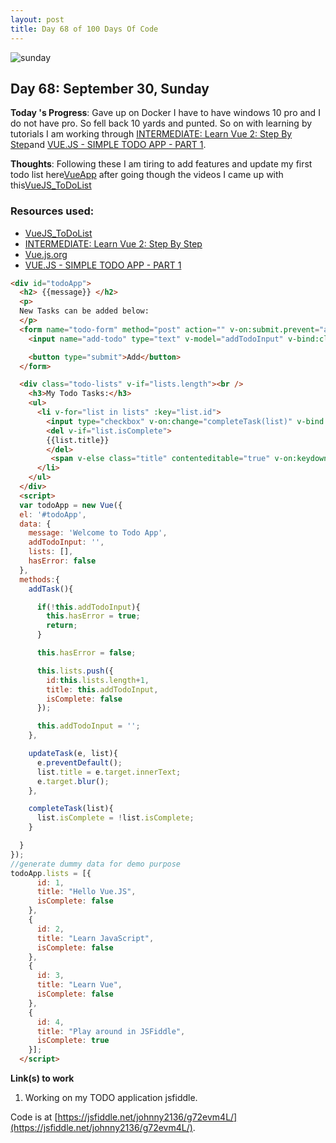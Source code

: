 ```yaml
---
layout: post
title: Day 68 of 100 Days Of Code
---
```


![sunday](http://blog.whooosreading.org/wp-content/uploads/2017/10/meditation.jpg)

## Day 68: September 30, Sunday

**Today 's Progress**: Gave up on Docker I have to have windows 10 pro and I do not have pro. So fell back 10 yards and punted. So on with learning by tutorials I am working through [INTERMEDIATE: Learn Vue 2: Step By Step](https://laracasts.com/series/learn-vue-2-step-by-step)and [VUE.JS - SIMPLE TODO APP - PART 1](http://iamkumaran.github.io/vue-js/vue-js-todo-app-part-1.html).

**Thoughts**: Following these I am tiring to add features and update my first todo list here[VueApp](https://jsfiddle.net/johnny2136/br7qzL1t/2/) after going though the videos I came up with this[VueJS_ToDoList](https://jsfiddle.net/johnny2136/g72evm4L/)

### Resources used:
  * [VueJS_ToDoList](https://jsfiddle.net/johnny2136/g72evm4L/)
  * [INTERMEDIATE: Learn Vue 2: Step By Step](https://laracasts.com/series/learn-vue-2-step-by-step)
  * [Vue.js.org](https://vuejs.org/)
  * [VUE.JS - SIMPLE TODO APP - PART 1](http://iamkumaran.github.io/vue-js/vue-js-todo-app-part-1.html)

```html
<div id="todoApp">
  <h2> {{message}} </h2>
  <p>
  New Tasks can be added below:
  </p>
  <form name="todo-form" method="post" action="" v-on:submit.prevent="addTask">
    <input name="add-todo" type="text" v-model="addTodoInput" v-bind:class="{error: hasError}"/>

    <button type="submit">Add</button>
  </form>

  <div class="todo-lists" v-if="lists.length"><br />
    <h3>My Todo Tasks:</h3>
    <ul>
      <li v-for="list in lists" :key="list.id">
        <input type="checkbox" v-on:change="completeTask(list)" v-bind:checked="list.isComplete"/>
        <del v-if="list.isComplete">
        {{list.title}}
        </del>
         <span v-else class="title" contenteditable="true" v-on:keydown.enter="updateTask($event, list)" v-on:blur="updateTask($event, list)" v-bind:class="{completed: list.isComplete}">{{list.title}}</span>
      </li>
    </ul>
  </div>
  <script>
  var todoApp = new Vue({
  el: '#todoApp',
  data: {
    message: 'Welcome to Todo App',
    addTodoInput: '',
    lists: [],
    hasError: false
  },
  methods:{
    addTask(){

      if(!this.addTodoInput){
        this.hasError = true;
        return;
      }

      this.hasError = false;

      this.lists.push({
        id:this.lists.length+1,
        title: this.addTodoInput,
        isComplete: false
      });

      this.addTodoInput = '';
    },

    updateTask(e, list){
      e.preventDefault();
      list.title = e.target.innerText;
      e.target.blur();
    },

    completeTask(list){
      list.isComplete = !list.isComplete;
    }

  }
});
//generate dummy data for demo purpose
todoApp.lists = [{
      id: 1,
      title: "Hello Vue.JS",
      isComplete: false
    },
    {
      id: 2,
      title: "Learn JavaScript",
      isComplete: false
    },
    {
      id: 3,
      title: "Learn Vue",
      isComplete: false
    },
    {
      id: 4,
      title: "Play around in JSFiddle",
      isComplete: true
    }];
  </script>
```


**Link(s) to work**

1. Working on my TODO application jsfiddle.

Code is at [https://jsfiddle.net/johnny2136/g72evm4L/](https://jsfiddle.net/johnny2136/g72evm4L/).
